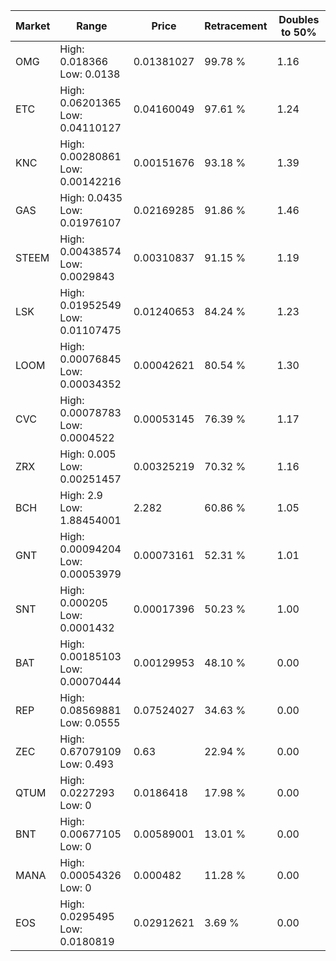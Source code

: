 | Market | Range | Price| Retracement | Doubles to 50% |
| --- | --- | --- | --- | --- |
| OMG | High: 0.018366<br />Low: 0.0138 | 0.01381027 | 99.78 % | 1.16 |
| ETC | High: 0.06201365<br />Low: 0.04110127 | 0.04160049 | 97.61 % | 1.24 |
| KNC | High: 0.00280861<br />Low: 0.00142216 | 0.00151676 | 93.18 % | 1.39 |
| GAS | High: 0.0435<br />Low: 0.01976107 | 0.02169285 | 91.86 % | 1.46 |
| STEEM | High: 0.00438574<br />Low: 0.0029843 | 0.00310837 | 91.15 % | 1.19 |
| LSK | High: 0.01952549<br />Low: 0.01107475 | 0.01240653 | 84.24 % | 1.23 |
| LOOM | High: 0.00076845<br />Low: 0.00034352 | 0.00042621 | 80.54 % | 1.30 |
| CVC | High: 0.00078783<br />Low: 0.0004522 | 0.00053145 | 76.39 % | 1.17 |
| ZRX | High: 0.005<br />Low: 0.00251457 | 0.00325219 | 70.32 % | 1.16 |
| BCH | High: 2.9<br />Low: 1.88454001 | 2.282 | 60.86 % | 1.05 |
| GNT | High: 0.00094204<br />Low: 0.00053979 | 0.00073161 | 52.31 % | 1.01 |
| SNT | High: 0.000205<br />Low: 0.0001432 | 0.00017396 | 50.23 % | 1.00 |
| BAT | High: 0.00185103<br />Low: 0.00070444 | 0.00129953 | 48.10 % | 0.00 |
| REP | High: 0.08569881<br />Low: 0.0555 | 0.07524027 | 34.63 % | 0.00 |
| ZEC | High: 0.67079109<br />Low: 0.493 | 0.63 | 22.94 % | 0.00 |
| QTUM | High: 0.0227293<br />Low: 0 | 0.0186418 | 17.98 % | 0.00 |
| BNT | High: 0.00677105<br />Low: 0 | 0.00589001 | 13.01 % | 0.00 |
| MANA | High: 0.00054326<br />Low: 0 | 0.000482 | 11.28 % | 0.00 |
| EOS | High: 0.0295495<br />Low: 0.0180819 | 0.02912621 | 3.69 % | 0.00 |
